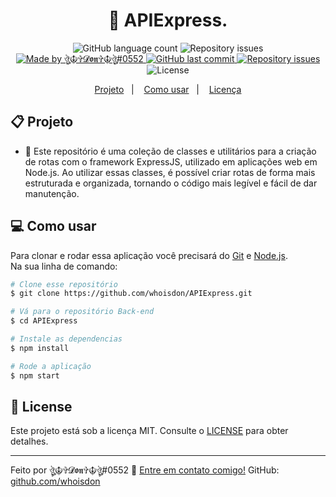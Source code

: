 <h1 align="center"> 
	🔐 APIExpress.
</h1>
<p align="center">
  <img alt="GitHub language count" src="https://img.shields.io/github/languages/count/whoisdon/APIExpress?color=%2304D361">
	
  <img alt="Repository issues" src="https://img.shields.io/github/languages/top/whoisdon/APIExpress">	
	
  <a href="https://discord.gg/3Cps7AuNQ6">
    <img alt="Made by ঔৣ☬✞𝓓𝖔𝖓✞☬ঔৣ#0552" src="https://img.shields.io/badge/made%20by-whoisdon-%2304D361">
  </a>

  <a href="https://github.com/whoisdon/APIExpress/commits/master">
    <img alt="GitHub last commit" src="https://img.shields.io/github/last-commit/whoisdon/APIExpress">
  </a>

  <a href="https://github.com/whoisdon/APIExpress/issues">
    <img alt="Repository issues" src="https://img.shields.io/github/issues/whoisdon/APIExpress">
  </a>
  <img alt="License" src="https://img.shields.io/badge/license-MIT-brightgreen">
</p>


<p align="center">
  <a href="#-projeto">Projeto</a>&nbsp;&nbsp;&nbsp;|&nbsp;&nbsp;&nbsp;
  <a href="#-como-usar">Como usar</a>&nbsp;&nbsp;&nbsp;|&nbsp;&nbsp;&nbsp;
  <a href="#-license">Licença</a>
</p>

## 📋 Projeto

* 🔐 Este repositório é uma coleção de classes e utilitários para a criação de rotas com o framework ExpressJS, utilizado em aplicações web em Node.js. Ao utilizar essas classes, é possível criar rotas de forma mais estruturada e organizada, tornando o código mais legível e fácil de dar manutenção.<br>

## 💻 Como usar

Para clonar e rodar essa aplicação você precisará do [Git](https://git-scm.com) e [Node.js](https://nodejs.org/en/download/). 
<br>
Na sua linha de comando:

```bash
# Clone esse repositório
$ git clone https://github.com/whoisdon/APIExpress.git

# Vá para o repositório Back-end
$ cd APIExpress

# Instale as dependencias
$ npm install

# Rode a aplicação
$ npm start
```

## 📝 License

Este projeto está sob a licença MIT. Consulte o [LICENSE](LICENSE) para obter detalhes.

---

Feito por ঔৣ☬✞𝓓𝖔𝖓✞☬ঔৣ#0552 :wave: [Entre em contato comigo!](https://discord.com/users/828677274659586068)
GitHub: [github.com/whoisdon](https://github.com/whoisdon) &nbsp;
